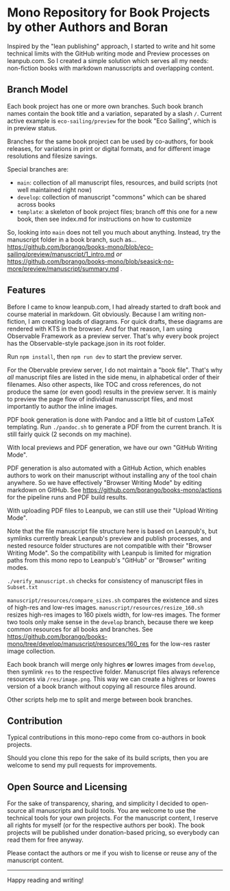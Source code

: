 # Mono Repository for Book Projects by other Authors and Boran

Inspired by the "lean publishing" approach, I started to write and hit some technical limits with the GitHub writing mode and Preview processes on leanpub.com. So I created a simple solution which serves all my needs: non-fiction books with markdown manusscripts and overlapping content.

## Branch Model

Each book project has one or more own branches. Such book branch names contain the book title and a variation, separated by a slash `/`. Current active example is `eco-sailing/preview` for the book "Eco Sailing", which is in preview status.

Branches for the same book project can be used by co-authors, for book releases, for variations in print or digital formats, and for different image resolutions and filesize savings.

Special branches are:

- `main`: collection of all manuscript files, resources, and build scripts (not well maintained right now)
- `develop`: collection of manuscript "commons" which can be shared across books
- `template`: a skeleton of book project files; branch off this one for a new book, then see index.md for instructions on how to customize

So, looking into `main` does not tell you much about anything. Instead, try the manuscript folder in a book branch, such as...  
https://github.com/borango/books-mono/blob/eco-sailing/preview/manuscript/1_intro.md *or*  
https://github.com/borango/books-mono/blob/seasick-no-more/preview/manuscript/summary.md .

## Features

Before I came to know leanpub.com, I had already started to draft book and course material in markdown. Git obviously. Because I am writing non-fiction, I am creating loads of diagrams. For quick drafts, these diagrams are rendered with KTS in the browser. And for that reason, I am using Observable Framework as a preview server. That's why every book project has the Observable-style package.json in its root folder.

Run `npm install`, then `npm run dev` to start the preview server.

For the Obervable preview server, I do not maintain a "book file". That's why *all* manuscript files are listed in the side menu, in alphabetical order of their filenames. Also other aspects, like TOC and cross references, do not produce the same (or even good) results in the preview server. It is mainly to preview the page flow of individual manusscript files, and most importantly to author the inline images.

PDF book generation is done with Pandoc and a little bit of custom LaTeX templating. Run `./pandoc.sh` to generate a PDF from the current branch. It is still fairly quick (2 seconds on my machine).

With local previews and PDF generation, we have our own "GitHub Writing Mode".

PDF generation is also automated with a GitHub Action, which enables authors to work on their manuscript without installing any of the tool chain anywhere. So we have effectively "Browser Writing Mode" by editing markdown on GitHub. See https://github.com/borango/books-mono/actions for the pipeline runs and PDF build results.

With uploading PDF files to Leanpub, we can still use their "Upload Writing Mode".

Note that the file manuscript file structure here is based on Leanpub's, but symlinks currently break Leanpub's preview and publish processes, and nested resource folder structures are not compatible with their "Browser Writing Mode". So the compatibility with Leanpub is limited for migration paths from this mono repo to Leanpub's "GitHub" or "Browser" writing modes.

`./verify_manuscript.sh` checks for consistency of manuscript files in `Subset.txt`

`manuscript/resources/compare_sizes.sh` compares the existence and sizes of high-res and low-res images.
`manuscript/resources/resize_160.sh` resizes high-res images to 160 pixels width, for low-res images.
The former two tools only make sense in the `develop` branch, because there we keep common resources for all books and branches. See https://github.com/borango/books-mono/tree/develop/manuscript/resources/160_res for the low-res raster image collection.

Each book branch will merge only highres **or** lowres images from `develop`, then symlink `res` to the respective folder. Manuscript files always reference resources via `/res/image.png`. This way we can create a highres or lowres version of a book branch without copying all resource files around.

Other scripts help me to split and merge between book branches.

## Contribution

Typical contributions in this mono-repo come from co-authors in book projects.

Should you clone this repo for the sake of its build scripts, then you are welcome to send my pull requests for improvements.

## Open Source and Licensing

For the sake of transparency, sharing, and simplicity I decided to open-source all manuscripts and build tools. You are welcome to use the technical tools for your own projects. For the manuscript content, I reserve all rights for myself (or for the respective authors per book). The book projects will be published under donation-based pricing, so everybody can read them for free anyway.

Please contact the authors or me if you wish to license or reuse any of the manuscript content.

- - -

Happy reading and writing!
